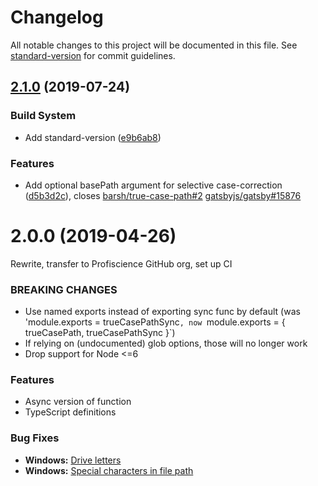 # Changelog

All notable changes to this project will be documented in this file. See [standard-version](https://github.com/conventional-changelog/standard-version) for commit guidelines.

## [2.1.0](https://github.com/Profiscience/true-case-path/compare/v2.0.0...v2.1.0) (2019-07-24)


### Build System

* Add standard-version ([e9b6ab8](https://github.com/Profiscience/true-case-path/commit/e9b6ab8))


### Features

* Add optional basePath argument for selective case-correction ([d5b3d2c](https://github.com/Profiscience/true-case-path/commit/d5b3d2c)), closes [barsh/true-case-path#2](https://github.com/Profiscience/true-case-path/issues/2) [gatsbyjs/gatsby#15876](https://github.com/Profiscience/true-case-path/issues/15876)



# 2.0.0 (2019-04-26)

Rewrite, transfer to Profiscience GitHub org, set up CI

### BREAKING CHANGES

- Use named exports instead of exporting sync func by default (was 'module.exports = trueCasePathSync`, now `module.exports = { trueCasePath, trueCasePathSync }`)
- If relying on (undocumented) glob options, those will no longer work
- Drop support for Node <=6

### Features

- Async version of function
- TypeScript definitions

### Bug Fixes

- **Windows:** [Drive letters](https://github.com/barsh/true-case-path/issues/3)
- **Windows:** [Special characters in file path](https://github.com/barsh/true-case-path/issues/5)